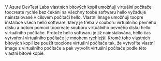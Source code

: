 V Azure DevTest Labs vlastních bitových kopií umožňují virtuální počítače toocreate rychle bez čekání na všechny toobe softwaru hello vyžaduje nainstalované v cílovém počítači hello. Vlastní Image umožňují toopre instalace všech hello software, který je třeba v souboru virtuálního pevného disku a potom pomocí toocreate souboru virtuálního pevného disku hello virtuálního počítače. Protože hello softwaru je již nainstalována, hello čas vytvoření virtuálního počítače je mnohem rychlejší. Kromě toho vlastních bitových kopií lze použít tooclone virtuální počítače tak, že vytvoříte vlastní image z virtuálního počítače a pak vytvořit virtuální počítače podle této vlastní bitové kopie.

